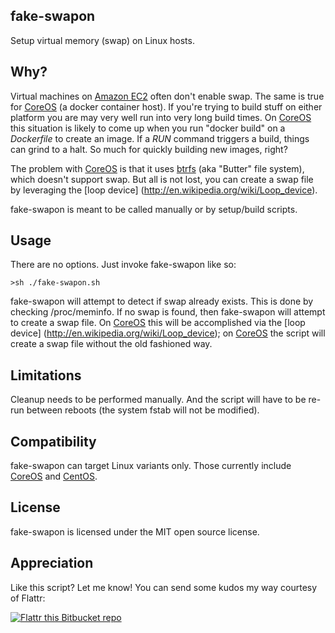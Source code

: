 ## fake-swapon
Setup virtual memory (swap) on Linux hosts.

## Why?
Virtual machines on [Amazon EC2](http://aws.amazon.com/ec2/) often don't enable swap. The same is true for [CoreOS](https://coreos.com/) (a docker container host). If you're trying to build stuff on either platform you are may very well run into very long build times. On [CoreOS](https://coreos.com/) this situation is likely to come up when you run "docker build" on a _Dockerfile_ to create an image. If a _RUN_ command triggers a build, things can grind to a halt. So much for quickly building new images, right?

The problem with [CoreOS](https://coreos.com/) is that it uses [btrfs](https://btrfs.wiki.kernel.org/index.php/Main_Page) (aka "Butter" file system), which doesn't support swap. But all is not lost, you can create a swap file by leveraging the [loop device] (http://en.wikipedia.org/wiki/Loop_device).

fake-swapon is meant to be called manually or by setup/build scripts.

## Usage
There are no options. Just invoke fake-swapon like so:

	>sh ./fake-swapon.sh
	
fake-swapon will attempt to detect if swap already exists. This is done by checking /proc/meminfo. If no swap is found, then fake-swapon will attempt to create a swap file. On [CoreOS](https://coreos.com/) this will be accomplished via the [loop device] (http://en.wikipedia.org/wiki/Loop_device); on [CoreOS](https://coreos.com/) the script will create a swap file without the old fashioned way.

## Limitations
Cleanup needs to be performed manually. And the script will have to be re-run between reboots (the system fstab will not be modified).

## Compatibility
fake-swapon can target Linux variants only. Those currently include [CoreOS](https://coreos.com/) and [CentOS](http://www.centos.org/).

## License
fake-swapon is licensed under the MIT open source license.

## Appreciation
Like this script? Let me know! You can send some kudos my way courtesy of Flattr:

[![Flattr this Bitbucket repo](http://api.flattr.com/button/flattr-badge-large.png)](https://flattr.com/submit/auto?user_id=markeissler&url=https://bitbucket.org/markeissler/fake-swapon&title=fake-swapon&language=bash&tags=github&category=software)